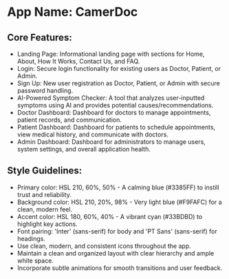 # **App Name**: CamerDoc

## Core Features:

- Landing Page: Informational landing page with sections for Home, About, How It Works, Contact Us, and FAQ.
- Login: Secure login functionality for existing users as Doctor, Patient, or Admin.
- Sign Up: New user registration as Doctor, Patient, or Admin with secure password handling.
- AI-Powered Symptom Checker: A tool that analyzes user-inputted symptoms using AI and provides potential causes/recommendations.
- Doctor Dashboard: Dashboard for doctors to manage appointments, patient records, and communication.
- Patient Dashboard: Dashboard for patients to schedule appointments, view medical history, and communicate with doctors.
- Admin Dashboard: Dashboard for administrators to manage users, system settings, and overall application health.

## Style Guidelines:

- Primary color: HSL 210, 60%, 50% - A calming blue (#3385FF) to instill trust and reliability.
- Background color: HSL 210, 20%, 98% - Very light blue (#F9FAFC) for a clean, modern feel.
- Accent color: HSL 180, 60%, 40% - A vibrant cyan (#33BDBD) to highlight key actions.
- Font pairing: 'Inter' (sans-serif) for body and 'PT Sans' (sans-serif) for headings.
- Use clean, modern, and consistent icons throughout the app.
- Maintain a clean and organized layout with clear hierarchy and ample white space.
- Incorporate subtle animations for smooth transitions and user feedback.
